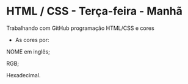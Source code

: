 # HTML / CSS - Terça-feira - Manhã
Trabalhando com GitHub programação HTML/CSS e cores

- As cores por:

NOME em inglês;

RGB;

Hexadecimal.
